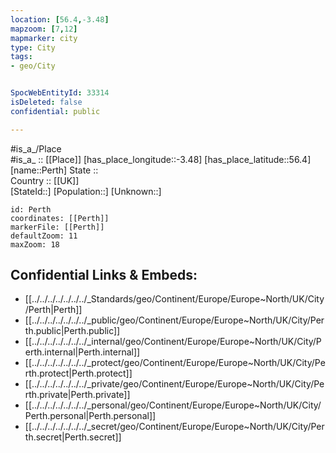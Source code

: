 ```yaml
---
location: [56.4,-3.48] 
mapzoom: [7,12] 
mapmarker: city 
type: City
tags:
- geo/City


SpocWebEntityId: 33314
isDeleted: false
confidential: public

---
```

#is_a_/Place  
#is_a_ :: [[Place]] 
[has_place_longitude::-3.48] 
[has_place_latitude::56.4] 
[name::Perth] 
State ::  
Country :: [[UK]]  
[StateId::] 
[Population::] 
[Unknown::] 


```leaflet
id: Perth
coordinates: [[Perth]] 
markerFile: [[Perth]] 
defaultZoom: 11 
maxZoom: 18
```


## Confidential Links & Embeds: 
- [[../../../../../../../_Standards/geo/Continent/Europe/Europe~North/UK/City/Perth|Perth]] 
- [[../../../../../../../_public/geo/Continent/Europe/Europe~North/UK/City/Perth.public|Perth.public]] 
- [[../../../../../../../_internal/geo/Continent/Europe/Europe~North/UK/City/Perth.internal|Perth.internal]] 
- [[../../../../../../../_protect/geo/Continent/Europe/Europe~North/UK/City/Perth.protect|Perth.protect]] 
- [[../../../../../../../_private/geo/Continent/Europe/Europe~North/UK/City/Perth.private|Perth.private]] 
- [[../../../../../../../_personal/geo/Continent/Europe/Europe~North/UK/City/Perth.personal|Perth.personal]] 
- [[../../../../../../../_secret/geo/Continent/Europe/Europe~North/UK/City/Perth.secret|Perth.secret]] 
